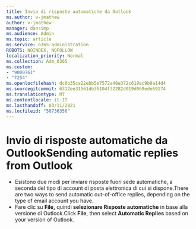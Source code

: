 ```yaml
---
title: Invio di risposte automatiche da Outlook
ms.author: v-jmathew
author: v-jmathew
manager: dansimp
ms.audience: Admin
ms.topic: article
ms.service: o365-administration
ROBOTS: NOINDEX, NOFOLLOW
localization_priority: Normal
ms.collection: Adm_O365
ms.custom:
- "9000761"
- "7254"
ms.openlocfilehash: dc0b35ca22ebb5e7572a48e372c619ec9b8a14d4
ms.sourcegitcommit: 6312ee31561db36104f32282d019d069ede69174
ms.translationtype: MT
ms.contentlocale: it-IT
ms.lasthandoff: 03/11/2021
ms.locfileid: "50736356"
---
```

# <a name="sending-automatic-replies-from-outlook"></a><span data-ttu-id="42db8-102">Invio di risposte automatiche da Outlook</span><span class="sxs-lookup"><span data-stu-id="42db8-102">Sending automatic replies from Outlook</span></span>

- <span data-ttu-id="42db8-103">Esistono due modi per inviare risposte fuori sede automatiche, a seconda del tipo di account di posta elettronica di cui si dispone.</span><span class="sxs-lookup"><span data-stu-id="42db8-103">There are two ways to send automatic out-of-office replies, depending on the type of email account you have.</span></span>
- <span data-ttu-id="42db8-104">Fare clic su **File,** quindi **selezionare Risposte automatiche** in base alla versione di Outlook.</span><span class="sxs-lookup"><span data-stu-id="42db8-104">Click **File**, then select **Automatic Replies** based on your version of Outlook.</span></span>
